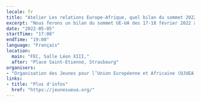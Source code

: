 ```yaml
---
locale: fr
title: "Atelier Les relations Europe-Afrique, quel bilan du sommet 2022 ?"
excerpt: "Nous ferons un bilan du sommet UE-UA des 17-18 février 2022 à Bruxelles. Donner la possibilité aux jeunes Européens de découvrir les différents accords de ce sommet permettra de mieux appréhender les politiques menées en leur nom par les dirigeants européens et africains."
date: "2022-05-05"
startTime: "17:00"
endTime: "19:00"
language: "Français"
location:
  main: "FEC, Salle Léon XIII,"
  after: "Place Saint-Etienne, Strasbourg"
organisers:
- "Organisation des Jeunes pour l’Union Européenne et Africaine (OJUEA)"
links:
- title: "Plus d'infos"
  href: "https://jeunesueua.org/"
---
```

